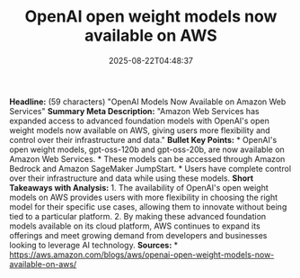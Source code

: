 ﻿---
title: "OpenAI open weight models now available on AWS"
date: "2025-08-22T04:48:37"
category: "Markets"
summary: ""
slug: "openai open weight models now available on aws"
source_urls:
  - "https://aws.amazon.com/blogs/aws/openai-open-weight-models-now-available-on-aws/"
seo:
  title: "OpenAI open weight models now available on AWS | Hash n Hedge"
  description: ""
  keywords: ["news", "markets", "brief"]
---
**Headline:** (59 characters) "OpenAI Models Now Available on Amazon Web Services"  **Summary Meta Description:** "Amazon Web Services has expanded access to advanced foundation models with OpenAI's open weight models now available on AWS, giving users more flexibility and control over their infrastructure and data."  **Bullet Key Points:**  * OpenAI's open weight models, gpt-oss-120b and gpt-oss-20b, are now available on Amazon Web Services. * These models can be accessed through Amazon Bedrock and Amazon SageMaker JumpStart. * Users have complete control over their infrastructure and data while using these models.  **Short Takeaways with Analysis:**  1. The availability of OpenAI's open weight models on AWS provides users with more flexibility in choosing the right model for their specific use cases, allowing them to innovate without being tied to a particular platform. 2. By making these advanced foundation models available on its cloud platform, AWS continues to expand its offerings and meet growing demand from developers and businesses looking to leverage AI technology.  **Sources:**  * https://aws.amazon.com/blogs/aws/openai-open-weight-models-now-available-on-aws/ 
